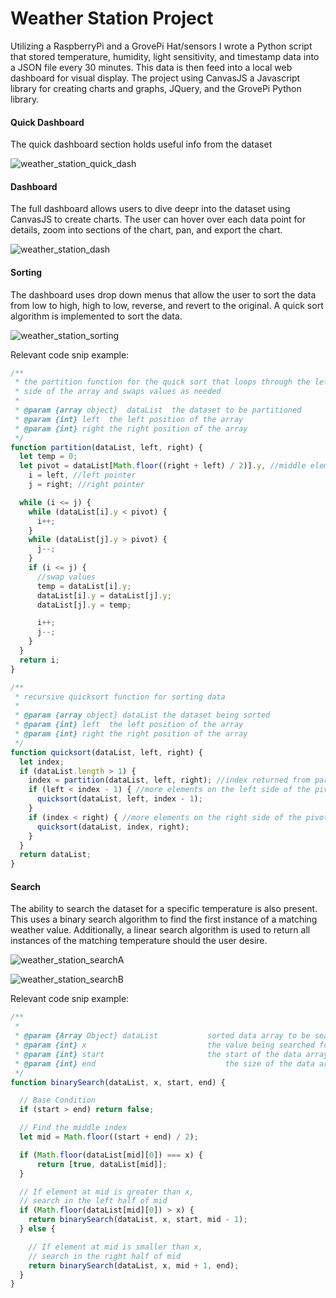 # Weather Station Project

Utilizing a RaspberryPi and a GrovePi Hat/sensors I wrote a Python script that stored temperature, humidity, light sensitivity, and timestamp data into a JSON file every 30 minutes. This data is then feed into a local web dashboard for visual display. The project using CanvasJS a Javascript library for creating charts and graphs, JQuery, and the GrovePi Python library.

#### Quick Dashboard
The quick dashboard section holds useful info from the dataset

![weather_station_quick_dash](https://user-images.githubusercontent.com/33650498/115182379-bfe22080-a08e-11eb-86e2-04b6e938e1dc.JPG)

#### Dashboard
The full dashboard allows users to dive deepr into the dataset using CanvasJS to create charts. The user can hover over each data point for details, zoom into sections of the chart, pan, and export the chart.

![weather_station_dash](https://user-images.githubusercontent.com/33650498/115182652-2d8e4c80-a08f-11eb-9f79-cc05df8c0edc.JPG)

#### Sorting
The dashboard uses drop down menus that allow the user to sort the data from low to high, high to low, reverse, and revert to the original. A quick sort algorithm is implemented to sort the data.

![weather_station_sorting](https://user-images.githubusercontent.com/33650498/115182802-7514d880-a08f-11eb-983e-3032900a17fa.JPG)

Relevant code snip example:
```JavaScript
/**
 * the partition function for the quick sort that loops through the left and right 
 * side of the array and swaps values as needed
 * 
 * @param {array object}  dataList	the dataset to be partitioned
 * @param {int} left  the left position of the array
 * @param {int} right the right position of the array
 */
function partition(dataList, left, right) {
  let temp = 0;
  let pivot = dataList[Math.floor((right + left) / 2)].y, //middle element
    i = left, //left pointer
    j = right; //right pointer

  while (i <= j) {
    while (dataList[i].y < pivot) {
      i++;
    }
    while (dataList[j].y > pivot) {
      j--;
    }
    if (i <= j) {
      //swap values
      temp = dataList[i].y;
      dataList[i].y = dataList[j].y;
      dataList[j].y = temp;

      i++;
      j--;
    }
  }
  return i;
}

/**
 * recursive quicksort function for sorting data
 * 
 * @param {array object} dataList the dataset being sorted
 * @param {int} left  the left position of the array
 * @param {int} right the right position of the array
 */
function quicksort(dataList, left, right) {
  let index;
  if (dataList.length > 1) {
    index = partition(dataList, left, right); //index returned from partition
    if (left < index - 1) { //more elements on the left side of the pivot
      quicksort(dataList, left, index - 1);
    }
    if (index < right) { //more elements on the right side of the pivot
      quicksort(dataList, index, right);
    }
  }
  return dataList;
}
```

#### Search
The ability to search the dataset for a specific temperature is also present. This uses a binary search algorithm to find the first instance of a matching weather value. Additionally, a linear search algorithm is used to return all instances of the matching temperature should the user desire. 

![weather_station_searchA](https://user-images.githubusercontent.com/33650498/115183071-f9fff200-a08f-11eb-87b6-2bda4b4ad4fa.JPG)

![weather_station_searchB](https://user-images.githubusercontent.com/33650498/115183077-fc624c00-a08f-11eb-8104-c76481b00c58.JPG)

Relevant code snip example:
```JavaScript
/**
 * 
 * @param {Array Object} dataList 			sorted data array to be searched
 * @param {int} x							the value being searched for 
 * @param {int} start 						the start of the data array index
 * @param {int} end 							the size of the data array index
 */
function binarySearch(dataList, x, start, end) {

  // Base Condition
  if (start > end) return false;

  // Find the middle index
  let mid = Math.floor((start + end) / 2);

  if (Math.floor(dataList[mid][0]) === x) { 	
	  return [true, dataList[mid]];
  }

  // If element at mid is greater than x,
  // search in the left half of mid
  if (Math.floor(dataList[mid][0]) > x) {
	return binarySearch(dataList, x, start, mid - 1);
  } else {

    // If element at mid is smaller than x,
    // search in the right half of mid
	return binarySearch(dataList, x, mid + 1, end);
  }
}
```

